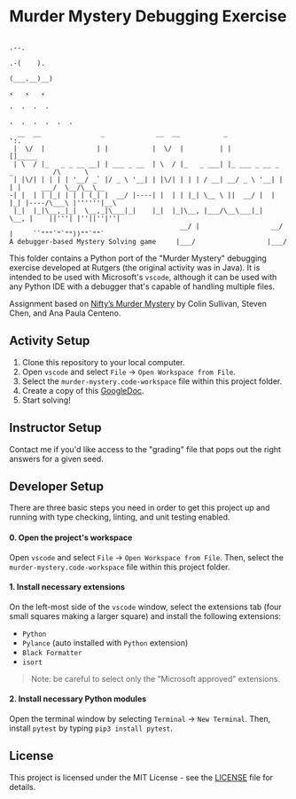 # Murder Mystery Debugging Exercise

```
                                                                                   .--.
                                                                               .-(    ).
                                                                               (___.__)__)
                                                                               ⚡   ⚡   ⚡
                                                                               '  '  '  '
                                                                             '  '  '  '  '  '
  __  __               _             __  __           _                         ':.
 |  \/  |             | |           |  \/  |         | |                           []_____
 | \  / |_   _ _ __ __| | ___ _ __  | \  / |_   _ ___| |_ ___ _ __ _   _          /\      \
 | |\/| | | | | '__/ _` |/ _ \ '__| | |\/| | | | / __| __/ _ \ '__| | | |     ___/  \__/\__\__
-| |  | | |_| | | | (_| |  __/ |----| |  | | |_| \__ \ ||  __/ |  | |_| |----/\___\ |''''''|__\
 |_|  |_|\__,_|_|  \__,_|\___|_|    |_|  |_|\__, |___/\__\___|_|   \__, |    ||'''| |''||''|''|
                                           __/ |                  __/ |     ``"""`"`""))""`""`
A debugger-based Mystery Solving game     |___/                  |___/
```

This folder contains a Python port of the "Murder Mystery" debugging exercise
developed at Rutgers (the original activity was in Java). It is intended to be
used with Microsoft's `vscode`, although it can be used with any Python IDE with
a debugger that's capable of handling multiple files.

Assignment based on [Nifty’s Murder Mystery](http://nifty.stanford.edu/) by
Colin Sullivan, Steven Chen, and Ana Paula Centeno.

## Activity Setup

1. Clone this repository to your local computer.
2. Open `vscode` and select `File` -> `Open Workspace from File`.
3. Select the `murder-mystery.code-workspace` file within this project folder.
4. Create a copy of this [GoogleDoc](https://docs.google.com/document/d/1raTq4IhXgCF_bPlXW3MFXrc_IMzhc5wMO3H0Bh9bFhw).
5. Start solving!

## Instructor Setup

Contact me if you'd like access to the "grading" file that pops out the right
answers for a given seed.

## Developer Setup

There are three basic steps you need in order to get this project up and
running with type checking, linting, and unit testing enabled.

#### 0. Open the project's workspace

Open `vscode` and select `File` -> `Open Workspace from File`. Then, select the
`murder-mystery.code-workspace` file within this project folder.

#### 1. Install necessary extensions

On the left-most side of the `vscode` window, select the extensions tab (four
small squares making a larger square) and install the following extensions:

- `Python`
- `Pylance` (auto installed with `Python` extension)
- `Black Formatter`
- `isort`

> Note: be careful to select only the "Microsoft approved" extensions.

#### 2. Install necessary Python modules

Open the terminal window by selecting `Terminal` -> `New Terminal`. Then,
install `pytest` by typing `pip3 install pytest`.

## License

This project is licensed under the MIT License - see the [LICENSE](LICENSE) file
for details.
